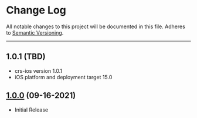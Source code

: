 # Change Log
All notable changes to this project will be documented in this file.
Adheres to [Semantic Versioning](http://semver.org/).

---

## 1.0.1 (TBD)

* crs-ios version 1.0.1
* iOS platform and deployment target 15.0

## [1.0.0](https://github.com/ngageoint/projections-ios/releases/tag/1.0.0) (09-16-2021)

* Initial Release
